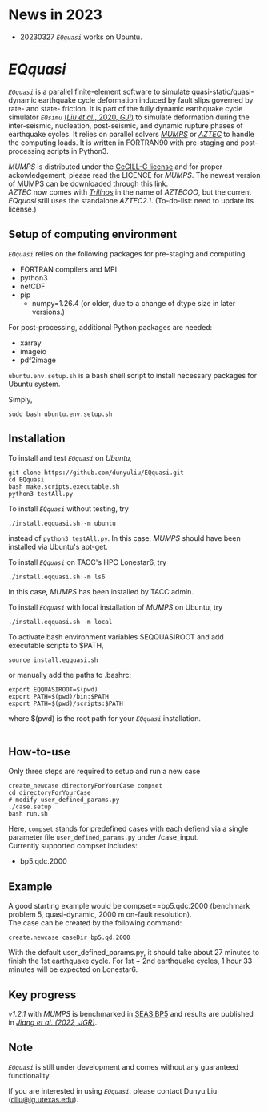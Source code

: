 # News in 2023
* 20230327 *```EQquasi```* works on Ubuntu.

*EQquasi*
=======
*```EQquasi```* is a parallel finite-element software to simulate quasi-static/quasi-dynamic earthquake cycle deformation induced by fault slips governed by rate- and state- friction. It is part of the fully dynamic earthquake cycle simulator *```EQsimu```* [(*Liu et al.*, 2020, *GJI*)](https://doi.org/10.1093/gji/ggz475) to simulate deformation during the inter-seismic, nucleation, post-seismic, and dynamic rupture phases of earthquake cycles. It relies on parallel solvers [*MUMPS*](http://mumps-solver.org) or [*AZTEC*](https://trilinos.github.io/aztecoo.html#aztec-21-foundation-for-aztecoo) to handle the computing loads. It is written in FORTRAN90 with pre-staging and post-processing scripts in Python3.

*MUMPS* is distributed under the [CeCILL-C license](http://www.cecill.info/licences/Licence_CeCILL-C_V1-en.html) and for proper ackowledgement, please read the LICENCE for *MUMPS*. The newest version of MUMPS can be downloaded through this [link](http://mumps-tech.com/mumps-2/). <br/>
*AZTEC* now comes with [*Trilinos*](https://github.com/trilinos/Trilinos) in the name of *AZTECOO*, but the current *EQquasi* still uses the standalone *AZTEC2.1*. (To-do-list: need to update its license.)  <br/>

Setup of computing environment
---------------------
*```EQquasi```* relies on the following packages for pre-staging and computing. <br/>
  - FORTRAN compilers and MPI <br/>
  - python3 <br/>
  - netCDF <br/>
  - pip <br/>
    - numpy=1.26.4 (or older, due to a change of dtype size in later versions.)

For post-processing, additional Python packages are needed:
  - xarray
  - imageio
  - pdf2image
      
```ubuntu.env.setup.sh``` is a bash shell script to install necessary packages for Ubuntu system.

Simply, 
```
sudo bash ubuntu.env.setup.sh
```

Installation
---------------------
To install and test *```EQquasi```*  on *Ubuntu*, 
```
git clone https://github.com/dunyuliu/EQquasi.git
cd EQquasi
bash make.scripts.executable.sh
python3 testAll.py
```
To install *```EQquasi```* without testing, try
```
./install.eqquasi.sh -m ubuntu
```
instead of ```python3 testAll.py```. In this case, *MUMPS* should have been installed via Ubuntu's apt-get. <br/>

To install *```EQquasi```* on TACC's HPC Lonestar6, try
```
./install.eqquasi.sh -m ls6
```
In this case, *MUMPS* has been installed by TACC admin. <br/>

To install *```EQquasi```* with local installation of *MUMPS* on Ubuntu, try
```
./install.eqquasi.sh -m local
```

To activate bash environment variables $EQQUASIROOT and add executable scripts to $PATH,
```
source install.eqquasi.sh
```
or manually add the paths to .bashrc:
```
export EQQUASIROOT=$(pwd)
export PATH=$(pwd)/bin:$PATH
export PATH=$(pwd)/scripts:$PATH
```
where $(pwd) is the root path for your *```EQquasi```* installation. <br/>
<br/>

How-to-use
---------------------
Only three steps are required to setup and run a new case <br/>
```
create_newcase directoryForYourCase compset
cd directoryForYourCase
# modify user_defined_params.py
./case.setup
bash run.sh
```
Here, ```compset``` stands for predefined cases with each defiend via a single parameter file ```user_defined_params.py``` under /case_input. <br/>
Currently supported compset includes:
  - bp5.qdc.2000

Example
---------------------
A good starting example would be compset==bp5.qdc.2000 (benchmark problem 5, quasi-dynamic, 2000 m on-fault resolution). <br/>
The case can be created by the following command:
```
create.newcase caseDir bp5.qd.2000
```
With the default user_defined_params.py, it should take about 27 minutes to finish the 1st earthquake cycle. For 1st + 2nd earthquake cycles, 1 hour 33 minutes will be expected on Lonestar6. <br/>

Key progress
---------------------
*v1.2.1* with *MUMPS* is benchmarked in [SEAS BP5](https://strike.scec.org/cvws/seas/benchmark_descriptions.html) and results are published in [*Jiang et al. (2022, JGR)*](https://doi.org/10.1029/2021JB023519).

Note
----
*```EQquasi```* is still under development and comes without any guaranteed functionality.

If you are interested in using *```EQquasi```*, please contact Dunyu Liu (dliu@ig.utexas.edu). 
